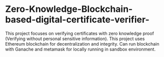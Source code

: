 # Zero-Knowledge-Blockchain-based-digital-certificate-verifier-
This project focuses on verifying certificates with zero knowledge proof (Verifying without personal sensitive information). This project uses Ethereum blockchain for decentralization and integrity. Can run blockchain with Ganache and metamask for locally running in sandbox environment.
